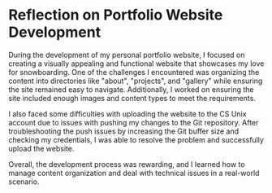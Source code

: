 # Reflection on Portfolio Website Development

During the development of my personal portfolio website, I focused on creating a visually appealing and functional website that showcases my love for snowboarding. One of the challenges I encountered was organizing the content into directories like "about", "projects", and "gallery" while ensuring the site remained easy to navigate. Additionally, I worked on ensuring the site included enough images and content types to meet the requirements.

I also faced some difficulties with uploading the website to the CS Unix account due to issues with pushing my changes to the Git repository. After troubleshooting the push issues by increasing the Git buffer size and checking my credentials, I was able to resolve the problem and successfully upload the website.

Overall, the development process was rewarding, and I learned how to manage content organization and deal with technical issues in a real-world scenario.
